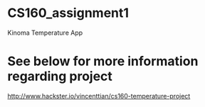 # CS160_assignment1
Kinoma Temperature App

# See below for more information regarding project
http://www.hackster.io/vincenttian/cs160-temperature-project
